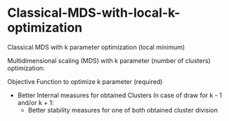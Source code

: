 # Classical-MDS-with-local-k-optimization
Classical MDS with k parameter optimization (local minimum)

Multidimensional scaling (MDS) with k parameter (number of clusters) optimization:

Objective Function to optimize k parameter (required)

- Better Internal measures for obtained Clusters
    In case of draw for k - 1 and/or k + 1:
    - Better stability measures for one of both obtained cluster division
    
    
 
